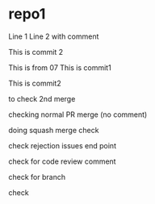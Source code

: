 # repo1

Line 1
Line 2 with comment

This is commit 2

This is from 07
This is commit1

This is commit2

to check 2nd merge

checking normal PR merge (no comment)

doing squash merge check

check rejection issues end point

check for code review comment

check for branch

check
